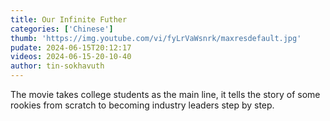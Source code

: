 ```yaml
---
title: Our Infinite Futher
categories: ['Chinese']
thumb: 'https://img.youtube.com/vi/fyLrVaWsnrk/maxresdefault.jpg'
pudate: 2024-06-15T20:12:17
videos: 2024-06-15-20-10-40
author: tin-sokhavuth
---
```

The movie takes college students as the main line, it tells the story of some rookies from scratch to becoming industry leaders step by step.